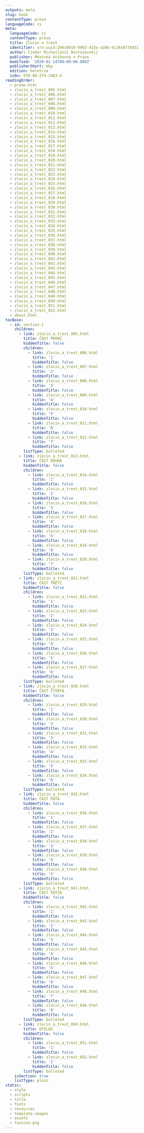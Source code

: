 ```yaml
---
outputs: meta
slug: book
contentType: prose
languageCode: cs
meta:
  languageCode: cs
  contentType: prose
  title: Zločin a trest
  identifier: urn:uuid:296c0919-9963-415a-a386-6c26c077b931
  author: Fjodor Michajlovič Dostojevskij
  publisher: Městská knihovna v Praze
  modified: '2020-01-14T00:00:00.000Z'
  publisherShort: mkp
  edition: beletrie
  isbn: 978-80-274-2463-4
readingOrder:
  - promo.html
  - zlocin_a_trest_005.html
  - zlocin_a_trest_006.html
  - zlocin_a_trest_007.html
  - zlocin_a_trest_008.html
  - zlocin_a_trest_009.html
  - zlocin_a_trest_010.html
  - zlocin_a_trest_011.html
  - zlocin_a_trest_012.html
  - zlocin_a_trest_013.html
  - zlocin_a_trest_014.html
  - zlocin_a_trest_015.html
  - zlocin_a_trest_016.html
  - zlocin_a_trest_017.html
  - zlocin_a_trest_018.html
  - zlocin_a_trest_019.html
  - zlocin_a_trest_020.html
  - zlocin_a_trest_021.html
  - zlocin_a_trest_022.html
  - zlocin_a_trest_023.html
  - zlocin_a_trest_024.html
  - zlocin_a_trest_025.html
  - zlocin_a_trest_026.html
  - zlocin_a_trest_027.html
  - zlocin_a_trest_028.html
  - zlocin_a_trest_029.html
  - zlocin_a_trest_030.html
  - zlocin_a_trest_031.html
  - zlocin_a_trest_032.html
  - zlocin_a_trest_033.html
  - zlocin_a_trest_034.html
  - zlocin_a_trest_035.html
  - zlocin_a_trest_036.html
  - zlocin_a_trest_037.html
  - zlocin_a_trest_038.html
  - zlocin_a_trest_039.html
  - zlocin_a_trest_040.html
  - zlocin_a_trest_041.html
  - zlocin_a_trest_042.html
  - zlocin_a_trest_043.html
  - zlocin_a_trest_044.html
  - zlocin_a_trest_045.html
  - zlocin_a_trest_046.html
  - zlocin_a_trest_047.html
  - zlocin_a_trest_048.html
  - zlocin_a_trest_049.html
  - zlocin_a_trest_050.html
  - zlocin_a_trest_051.html
  - zlocin_a_trest_052.html
  - about.html
tocBase:
  - id: section-1
    children:
      - link: zlocin_a_trest_005.html
        title: ČÁST PRVNÍ
        hiddenTitle: false
        children:
          - link: zlocin_a_trest_006.html
            title: '1'
            hiddenTitle: false
          - link: zlocin_a_trest_007.html
            title: '2'
            hiddenTitle: false
          - link: zlocin_a_trest_008.html
            title: '3'
            hiddenTitle: false
          - link: zlocin_a_trest_009.html
            title: '4'
            hiddenTitle: false
          - link: zlocin_a_trest_010.html
            title: '5'
            hiddenTitle: false
          - link: zlocin_a_trest_011.html
            title: '6'
            hiddenTitle: false
          - link: zlocin_a_trest_012.html
            title: '7'
            hiddenTitle: false
        listType: bulleted
      - link: zlocin_a_trest_013.html
        title: ČÁST DRUHÁ
        hiddenTitle: false
        children:
          - link: zlocin_a_trest_014.html
            title: '1'
            hiddenTitle: false
          - link: zlocin_a_trest_015.html
            title: '2'
            hiddenTitle: false
          - link: zlocin_a_trest_016.html
            title: '3'
            hiddenTitle: false
          - link: zlocin_a_trest_017.html
            title: '4'
            hiddenTitle: false
          - link: zlocin_a_trest_018.html
            title: '5'
            hiddenTitle: false
          - link: zlocin_a_trest_019.html
            title: '6'
            hiddenTitle: false
          - link: zlocin_a_trest_020.html
            title: '7'
            hiddenTitle: false
        listType: bulleted
      - link: zlocin_a_trest_021.html
        title: ČÁST TŘETÍ
        hiddenTitle: false
        children:
          - link: zlocin_a_trest_022.html
            title: '1'
            hiddenTitle: false
          - link: zlocin_a_trest_023.html
            title: '2'
            hiddenTitle: false
          - link: zlocin_a_trest_024.html
            title: '3'
            hiddenTitle: false
          - link: zlocin_a_trest_025.html
            title: '4'
            hiddenTitle: false
          - link: zlocin_a_trest_026.html
            title: '5'
            hiddenTitle: false
          - link: zlocin_a_trest_027.html
            title: '6'
            hiddenTitle: false
        listType: bulleted
      - link: zlocin_a_trest_028.html
        title: ČÁST ČTVRTÁ
        hiddenTitle: false
        children:
          - link: zlocin_a_trest_029.html
            title: '1'
            hiddenTitle: false
          - link: zlocin_a_trest_030.html
            title: '2'
            hiddenTitle: false
          - link: zlocin_a_trest_031.html
            title: '3'
            hiddenTitle: false
          - link: zlocin_a_trest_032.html
            title: '4'
            hiddenTitle: false
          - link: zlocin_a_trest_033.html
            title: '5'
            hiddenTitle: false
          - link: zlocin_a_trest_034.html
            title: '6'
            hiddenTitle: false
        listType: bulleted
      - link: zlocin_a_trest_035.html
        title: ČÁST PÁTÁ
        hiddenTitle: false
        children:
          - link: zlocin_a_trest_036.html
            title: '1'
            hiddenTitle: false
          - link: zlocin_a_trest_037.html
            title: '2'
            hiddenTitle: false
          - link: zlocin_a_trest_038.html
            title: '3'
            hiddenTitle: false
          - link: zlocin_a_trest_039.html
            title: '4'
            hiddenTitle: false
          - link: zlocin_a_trest_040.html
            title: '5'
            hiddenTitle: false
        listType: bulleted
      - link: zlocin_a_trest_041.html
        title: ČÁST ŠESTÁ
        hiddenTitle: false
        children:
          - link: zlocin_a_trest_042.html
            title: '1'
            hiddenTitle: false
          - link: zlocin_a_trest_043.html
            title: '2'
            hiddenTitle: false
          - link: zlocin_a_trest_044.html
            title: '3'
            hiddenTitle: false
          - link: zlocin_a_trest_045.html
            title: '4'
            hiddenTitle: false
          - link: zlocin_a_trest_046.html
            title: '5'
            hiddenTitle: false
          - link: zlocin_a_trest_047.html
            title: '6'
            hiddenTitle: false
          - link: zlocin_a_trest_048.html
            title: '7'
            hiddenTitle: false
          - link: zlocin_a_trest_049.html
            title: '8'
            hiddenTitle: false
        listType: bulleted
      - link: zlocin_a_trest_050.html
        title: EPILOG
        hiddenTitle: false
        children:
          - link: zlocin_a_trest_051.html
            title: '1'
            hiddenTitle: false
          - link: zlocin_a_trest_052.html
            title: '2'
            hiddenTitle: false
        listType: bulleted
    isSection: true
    listType: plain
static:
  - style
  - scripts
  - title
  - fonts
  - resources
  - template-images
  - assets
  - favicon.png
---
```

